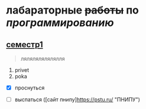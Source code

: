 # **лабараторные** ~~работы~~ по ***программированию***
## <ins>семестр1</ins> 
> лялялялялялялля
1. privet
2. poka
- [x] проснуться
- [ ] выспаться
([сайт пнипу]<https://pstu.ru/> "ПНИПУ")

